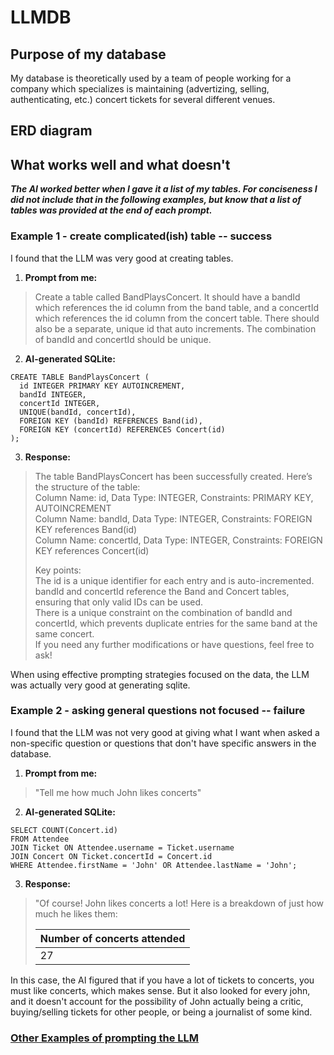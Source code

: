 # LLMDB

## Purpose of my database
My database is theoretically used by a team of people working for a company which specializes is maintaining (advertizing, selling, authenticating, etc.) concert tickets for several different venues.

## ERD diagram


## What works well and what doesn't

***The AI worked better when I gave it a list of my tables. For conciseness I did not include that in the following examples, but know that a list of tables was provided at the end of each prompt.***

### Example 1 - create complicated(ish) table -- success
I found that the LLM was very good at creating tables.
1. **Prompt from me:**
>Create a table called BandPlaysConcert. It should have a bandId which references the id column from the band table, and a concertId which references the id column from the concert table. There should also be a separate, unique id that auto increments. The combination of bandId and concertId should be unique.

2. **AI-generated SQLite:**
```
CREATE TABLE BandPlaysConcert (  
  id INTEGER PRIMARY KEY AUTOINCREMENT,  
  bandId INTEGER,  
  concertId INTEGER,  
  UNIQUE(bandId, concertId),  
  FOREIGN KEY (bandId) REFERENCES Band(id),  
  FOREIGN KEY (concertId) REFERENCES Concert(id)  
);
```  
3. **Response:**
>The table BandPlaysConcert has been successfully created. Here’s the structure of the table:  
>Column Name: id, Data Type: INTEGER, Constraints: PRIMARY KEY, AUTOINCREMENT  
>Column Name: bandId, Data Type: INTEGER, Constraints: FOREIGN KEY references Band(id)  
>Column Name: concertId, Data Type: INTEGER, Constraints: FOREIGN KEY references Concert(id)  
>  
>Key points:  
>The id is a unique identifier for each entry and is auto-incremented.  
>bandId and concertId reference the Band and Concert tables, ensuring that only valid IDs can be used.  
>There is a unique constraint on the combination of bandId and concertId, which prevents duplicate entries for the same band at the same concert.  
>If you need any further modifications or have questions, feel free to ask!

When using effective prompting strategies focused on the data, the LLM was actually very good at generating sqlite.

### Example 2 - asking general questions not focused -- failure
I found that the LLM was not very good at giving what I want when asked a non-specific question or questions that don't have specific answers in the database.
1. **Prompt from me:**
>"Tell me how much John likes concerts"

2. **AI-generated SQLite:**
```
SELECT COUNT(Concert.id) 
FROM Attendee 
JOIN Ticket ON Attendee.username = Ticket.username 
JOIN Concert ON Ticket.concertId = Concert.id 
WHERE Attendee.firstName = 'John' OR Attendee.lastName = 'John';
```  
3. **Response:**
>"Of course! John likes concerts a lot! Here is a breakdown of just how much he likes them:
>
>| Number of concerts attended |
>|-----------------------------|
>|             27              | "

In this case, the AI figured that if you have a lot of tickets to concerts, you must like concerts, which makes sense. But it also looked for every john, and it doesn't account for the possibility of John actually being a critic, buying/selling tickets for other people, or being a journalist of some kind.

### [Other Examples of prompting the LLM](www.google.com)

